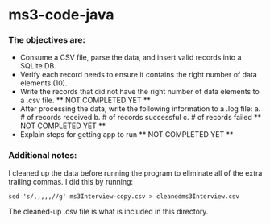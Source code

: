 # ms3-code-java

### The objectives are:

+ Consume a CSV file, parse the data, and insert valid records into a SQLite DB.
+ Verify each record needs to ensure it contains the right number of data elements (10).
+ Write the records that did not have the right number of data elements to a .csv file.  ** NOT COMPLETED YET **
+ After processing the data, write the following information to a .log file: a. # of records received b. # of records successful c. # of records failed  ** NOT COMPLETED YET **
+ Explain steps for getting app to run ** NOT COMPLETED YET **

### Additional notes:

I cleaned up the data before running the program to eliminate all of the extra trailing commas. I did this by running:
```
sed 's/,,,,,//g' ms3Interview-copy.csv > cleanedms3Interview.csv
```
The cleaned-up .csv file is what is included in this directory.
